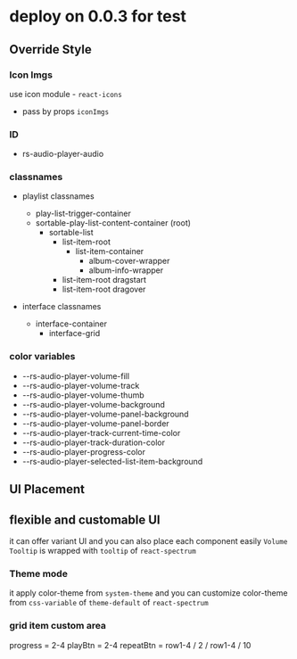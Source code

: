 # deploy on 0.0.3 for test 

## Override Style

### Icon Imgs
use icon module - `react-icons`
- pass by props `iconImgs`

### ID
- rs-audio-player-audio 

### classnames
- playlist classnames
  - play-list-trigger-container
  - sortable-play-list-content-container (root)
    - sortable-list
      - list-item-root
        - list-item-container
          - album-cover-wrapper
          - album-info-wrapper
      - list-item-root dragstart
      - list-item-root dragover

- interface classnames
  - interface-container
    - interface-grid

### color variables
- --rs-audio-player-volume-fill
- --rs-audio-player-volume-track
- --rs-audio-player-volume-thumb
- --rs-audio-player-volume-background
- --rs-audio-player-volume-panel-background
- --rs-audio-player-volume-panel-border
- --rs-audio-player-track-current-time-color
- --rs-audio-player-track-duration-color
- --rs-audio-player-progress-color
- --rs-audio-player-selected-list-item-background

## UI Placement

## flexible and customable UI
it can offer variant UI and you can also place each component easily
`Volume Tooltip` is wrapped with `tooltip` of `react-spectrum`

### Theme mode
it apply color-theme from `system-theme` 
and you can customize color-theme from `css-variable` of `theme-default` of `react-spectrum`  

### grid item custom area
progress = 2-4
playBtn = 2-4
repeatBtn = row1-4 / 2 / row1-4 / 10

